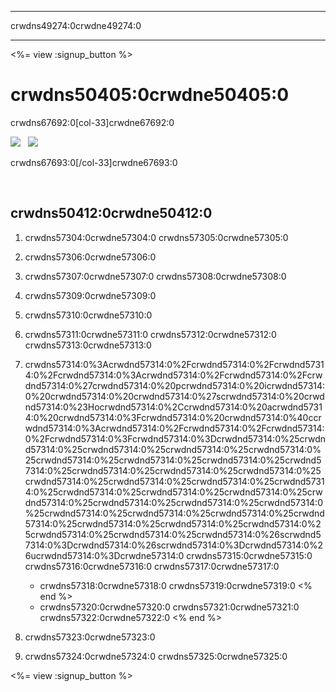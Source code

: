 * * *

crwdns49274:0crwdne49274:0

* * *

<%= view :signup_button %>

# crwdns50405:0crwdne50405:0

crwdns67692:0[col-33]crwdne67692:0

![](/images/fit-275/highlight-obama.png)&nbsp;&nbsp;&nbsp;![](/images/fit-246/dan.jpg)

crwdns67693:0[/col-33]crwdne67693:0

<p style="clear:both">
  &nbsp;
</p>

## crwdns50412:0crwdne50412:0

  1. crwdns57304:0crwdne57304:0 crwdns57305:0crwdne57305:0

  2. crwdns57306:0crwdne57306:0

  3. crwdns57307:0crwdne57307:0 crwdns57308:0crwdne57308:0

  4. crwdns57309:0crwdne57309:0

  5. crwdns57310:0crwdne57310:0

  6. crwdns57311:0crwdne57311:0 crwdns57312:0crwdne57312:0 crwdns57313:0crwdne57313:0

  7. crwdns57314:0%3Acrwdnd57314:0%2Fcrwdnd57314:0%2Fcrwdnd57314:0%2Fcrwdnd57314:0%3Acrwdnd57314:0%2Fcrwdnd57314:0%2Fcrwdnd57314:0%27crwdnd57314:0%20pcrwdnd57314:0%20icrwdnd57314:0%20crwdnd57314:0%20crwdnd57314:0%27scrwdnd57314:0%20crwdnd57314:0%23Hocrwdnd57314:0%2Ccrwdnd57314:0%20acrwdnd57314:0%20crwdnd57314:0%3Fcrwdnd57314:0%20crwdnd57314:0%40ccrwdnd57314:0%3Acrwdnd57314:0%2Fcrwdnd57314:0%2Fcrwdnd57314:0%2Fcrwdnd57314:0%3Fcrwdnd57314:0%3Dcrwdnd57314:0%25crwdnd57314:0%25crwdnd57314:0%25crwdnd57314:0%25crwdnd57314:0%25crwdnd57314:0%25crwdnd57314:0%25crwdnd57314:0%25crwdnd57314:0%25crwdnd57314:0%25crwdnd57314:0%25crwdnd57314:0%25crwdnd57314:0%25crwdnd57314:0%25crwdnd57314:0%25crwdnd57314:0%25crwdnd57314:0%25crwdnd57314:0%25crwdnd57314:0%25crwdnd57314:0%25crwdnd57314:0%25crwdnd57314:0%25crwdnd57314:0%25crwdnd57314:0%25crwdnd57314:0%25crwdnd57314:0%25crwdnd57314:0%25crwdnd57314:0%25crwdnd57314:0%25crwdnd57314:0%25crwdnd57314:0%25crwdnd57314:0%25crwdnd57314:0%26scrwdnd57314:0%3Dcrwdnd57314:0%26scrwdnd57314:0%3Dcrwdnd57314:0%26ucrwdnd57314:0%3Dcrwdne57314:0 crwdns57315:0crwdne57315:0 crwdns57316:0crwdne57316:0 crwdns57317:0crwdne57317:0
    
      * crwdns57318:0crwdne57318:0 crwdns57319:0crwdne57319:0 <% end %>
      * crwdns57320:0crwdne57320:0 crwdns57321:0crwdne57321:0 crwdns57322:0crwdne57322:0 <% end %>   
          
        

  8. crwdns57323:0crwdne57323:0

  9. crwdns57324:0crwdne57324:0 crwdns57325:0crwdne57325:0

<%= view :signup_button %>